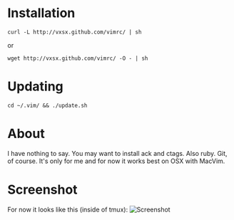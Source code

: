 Installation
============
```
curl -L http://vxsx.github.com/vimrc/ | sh
```
or
```
wget http://vxsx.github.com/vimrc/ -O - | sh
```

Updating
========
```
cd ~/.vim/ && ./update.sh
```

About
=====
I have nothing to say.
You may want to install ack and ctags. Also ruby.
Git, of course.
It's only for me and for now it works best on OSX with MacVim.

Screenshot
==========
For now it looks like this (inside of tmux):
![Screenshot](https://d1zjcuqflbd5k.cloudfront.net/files/acc_326643/19OiB?response-content-disposition=inline;%20filename=Screen%20Shot%202015-10-04%20at%2011.45.20.png&Expires=1443952276&Signature=So0~JYuFoUgmL1XbbQFl7RmQXPqmDe~aIM6wNkaxsYE2yiMIm3gdyr27qrWgroqHFmrSiNrcA7yDr4n09dG-wl8yJR6gzPceYPHvZ8pYnvK6WlOI7aWb0vFlmjZdeM6MU9H8WUpdhnTHZLXtd~aHdLbZ5W2~X91A1Coj3DkHpuw_&Key-Pair-Id=APKAJTEIOJM3LSMN33SA)
